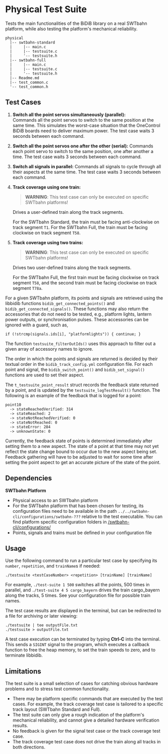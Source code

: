 # Physical Test Suite

Tests the main functionalities of the BiDiB library on a real SWTbahn platform, 
while also testing the platform's mechanical reliability.

```
physical
  |-- swtbahn-standard
  |     |-- main.c
  |     |-- testsuite.c
  |     '-- testsuite.h
  |-- swtbahn-full
  |     |-- main.c
  |     |-- testsuite.c
  |     '-- testsuite.h
  |-- Readme.md
  |-- test_common.c
  '-- test_common.h
```

## Test Cases

1. **Switch all the point servos simultaneously (parallel):**   
   Commands all the point servos to switch to the same position at the same time. 
   This simulates the worst-case situation that the OneControl BiDiB boards need 
   to deliver maximum power. The test case waits 3 seconds between each command.
	
2. **Switch all the point servos one after the other (serial):**
    Commands each point servo to switch to the same position, one after another a time.
	The test case waits 3 seconds between each command.

3. **Switch all signals in parallel:**
    Commands all signals to cycle through all their aspects at the same time. 
	The test case waits 3 seconds between each command.

4. **Track coverage using one train:**
    > **WARNING**: This test case can only be executed on specific SWTbahn platforms!
	
    Drives a user-defined train along the track segments. 
    
    For the SWTbahn Standard, the train must be facing anti-clockwise on track segment `T1`.
    For the SWTbahn Full, the train must be facing clockwise on track segment `T58`.
	
5. **Track coverage using two trains:**
    > **WARNING**: This test case can only be executed on specific SWTbahn platforms!
	
	Drives two user-defined trains along the track segments. 
	
    For the SWTbahn Full, the first train must be facing clockwise on track segment `T58`, 
    and the second train must be facing clockwise on track segment `T78a`.


For a given SWTbahn platform, its points and signals are retrieved using the 
libbidib functions `bidib_get_connected_points()` and `bidib_get_connected_signals()`.
These functions may also return the accessories that do not need to be tested, e.g., 
platform lights, lantern power outputs, or synchronisation pulses. These accessories 
can be ignored with a guard, such as,
```
if (!strcmp(signals.ids[i], "platformlights")) { continue; }
```
The function `testsuite_filterOutIds()` uses this approach to filter out
a given array of accessory names to ignore.

The order in which the points and signals are returned is decided by their 
textual order in the `bidib_track_config.yml` configuration file.
For each point and signal, the `bidib_switch_point()` and `bidib_set_signal()`
functions are used to set their aspect.

The `t_testsuite_point_result` struct records the feedback state returned by a point, and is
updated by the `testsuite_logTestResult()` function. The following is an example of the 
feedback that is logged for a point:

```
point10
  -> stateReachedVerified: 314
  -> stateReached: 2
  -> stateNotReachedVerified: 0
  -> stateNotReached: 0
  -> stateError: 284
  -> unknownState: 0
```

Currently, the feedback state of points is determined immediately after setting them to a new aspect. The state of a point at that time may not yet reflect the state change bound to occur due to the new aspect being set. Feedback gathering will have to be adjusted to wait for some time after setting the point aspect to get an accurate picture of the state of the point.

## Dependencies

**SWTbahn Platform**
*  Physical access to an SWTbahn platform
*  For the SWTbahn platform that has been chosen for testing, its configuration files need
   to be available in the path `../../swtbahn-cli/configurations/swtbahn-???` relative to the test executable. 
   You can find platform specific configuration folders in 
   [/swtbahn-cli/configurations/](https://github.com/uniba-swt/swtbahn-cli/tree/master/configurations)
* Points, signals and trains must be defined in your configuration file  


## Usage

Use the following command to run a particular test case by specifying its 
`number`, `repetition`, and `trainName`s if needed:

```
./testsuite <testCaseNumber> <repetition> [trainName] [trainName]
```

For example, `./test-suite 1 500` switches all the points, 500 times in parallel, and 
`./test-suite 4 5 cargo_bayern` drives the train cargo_bayern along the tracks, 5 times.
See your configuration file for possible train names.

The test case results are displayed in the terminal, but can be redirected
to a file for archiving or later viewing:

```
./testsuite | tee outputFile.txt
./testsuite > outputFile.txt
```

A test case execution can be terminated by typing
**Ctrl-C** into the terminal. This sends a `SIGINT` signal to the program, which
executes a callback function to free the heap memory, to set the train
speeds to zero, and to terminate libbidib.


## Limitations

The test suite is a small selection of cases for catching obvious hardware problems and to stress test common functionality.

* There may be platform specific commands that are executed by the test cases. For example, the track coverage test case is 
  tailored to a specific track layout (SWTbahn Standard and Full).
* The test suite can only give a rough indication of the platform's mechanical reliability, and cannot give a detailed
  hardware verification results.
* No feedback is given for the signal test case or the track coverage test case.
* The track coverage test case does not drive the train along all tracks in both directions.
